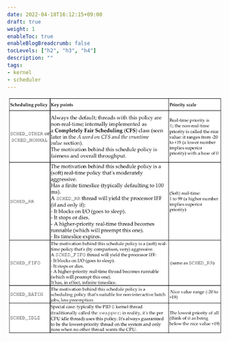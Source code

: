 ```yaml
---
date: 2022-04-18T16:12:15+09:00
draft: true
weight: 1
enableToc: true
enableBlogBreadcrumb: false
tocLevels: ["h2", "h3", "h4"]
description: ""
tags:
- kernel
- scheduler
---
```




![image-20220424222028386](scheduling-policy.assets/image-20220424222028386.png)



